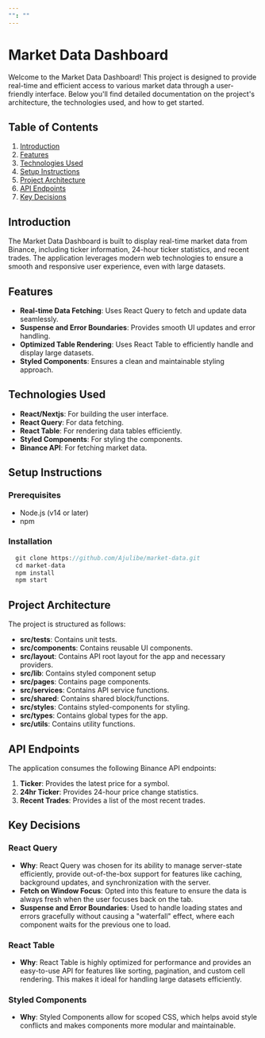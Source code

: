 ```yaml
---
"": ""
---
```


# Market Data Dashboard

Welcome to the Market Data Dashboard! This project is designed to provide real-time and efficient access to various market data through a user-friendly interface. Below you'll find detailed documentation on the project's architecture, the technologies used, and how to get started.

## Table of Contents

1. [Introduction](#introduction)
2. [Features](#features)
3. [Technologies Used](#technologies-used)
4. [Setup Instructions](#setup-instructions)
5. [Project Architecture](#project-architecture)
6. [API Endpoints](#api-endpoints)
7. [Key Decisions](#key-decisions)

## Introduction

The Market Data Dashboard is built to display real-time market data from Binance, including ticker information, 24-hour ticker statistics, and recent trades. The application leverages modern web technologies to ensure a smooth and responsive user experience, even with large datasets.

## Features

* **Real-time Data Fetching**: Uses React Query to fetch and update data seamlessly.
* **Suspense and Error Boundaries**: Provides smooth UI updates and error handling.
* **Optimized Table Rendering**: Uses React Table to efficiently handle and display large datasets.
* **Styled Components**: Ensures a clean and maintainable styling approach.

## Technologies Used

* **React/Nextjs**: For building the user interface.
* **React Query**: For data fetching.
* **React Table**: For rendering data tables efficiently.
* **Styled Components**: For styling the components.
* **Binance API**: For fetching market data.

## Setup Instructions

### Prerequisites

* Node.js (v14 or later)
* npm

### Installation

```js
  git clone https://github.com/Ajulibe/market-data.git   
  cd market-data
  npm install
  npm start
```



## Project Architecture

The project is structured as follows:
* **src/__tests__**: Contains unit tests.
* **src/components**: Contains reusable UI components.
* **src/layout**: Contains API root layout for the app and necessary providers.
* **src/lib**: Contains styled component setup
* **src/pages**: Contains page components.
* **src/services**: Contains API service functions.
* **src/shared**: Contains shared block/functions.
* **src/styles**: Contains styled-components for styling.
* **src/types**: Contains global types for the app.
* **src/utils**: Contains utility functions.


## API Endpoints

The application consumes the following Binance API endpoints:

1. **Ticker**: Provides the latest price for a symbol.
2. **24hr Ticker**: Provides 24-hour price change statistics.
3. **Recent Trades**: Provides a list of the most recent trades.

## Key Decisions

### React Query

* **Why**: React Query was chosen for its ability to manage server-state efficiently, provide out-of-the-box support for features like caching, background updates, and synchronization with the server.
* **Fetch on Window Focus**: Opted into this feature to ensure the data is always fresh when the user focuses back on the tab.
* **Suspense and Error Boundaries**: Used to handle loading states and errors gracefully without causing a "waterfall" effect, where each component waits for the previous one to load.

### React Table

* **Why**: React Table is highly optimized for performance and provides an easy-to-use API for features like sorting, pagination, and custom cell rendering. This makes it ideal for handling large datasets efficiently.

### Styled Components

* **Why**: Styled Components allow for scoped CSS, which helps avoid style conflicts and makes components more modular and maintainable.